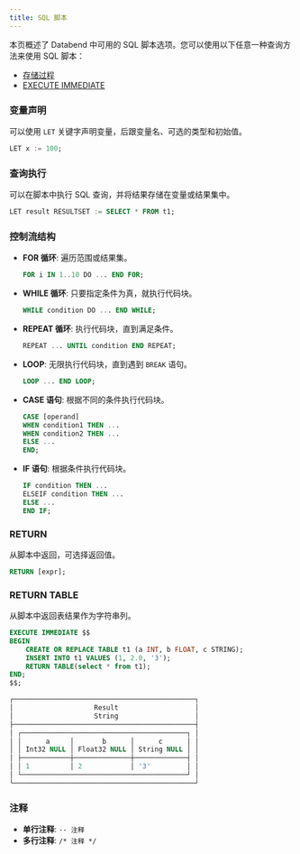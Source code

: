 ```yaml
---
title: SQL 脚本
---
```


本页概述了 Databend 中可用的 SQL 脚本选项。您可以使用以下任意一种查询方法来使用 SQL 脚本：

- [存储过程](/guides/query/stored-procedure)
- [EXECUTE IMMEDIATE](/sql/sql-commands/administration-cmds/execute-immediate)

### 变量声明

可以使用 `LET` 关键字声明变量，后跟变量名、可选的类型和初始值。

```sql title='示例:'
LET x := 100;
```

### 查询执行

可以在脚本中执行 SQL 查询，并将结果存储在变量或结果集中。

```sql title='示例:'
LET result RESULTSET := SELECT * FROM t1;
```

### 控制流结构

- **FOR 循环**: 遍历范围或结果集。

    ```sql title='示例:'
    FOR i IN 1..10 DO ... END FOR;
    ```

- **WHILE 循环**: 只要指定条件为真，就执行代码块。

    ```sql title='示例:'
    WHILE condition DO ... END WHILE;
    ```

- **REPEAT 循环**: 执行代码块，直到满足条件。

    ```sql title='示例:'
    REPEAT ... UNTIL condition END REPEAT;
    ```

- **LOOP**: 无限执行代码块，直到遇到 `BREAK` 语句。

    ```sql title='示例:'
    LOOP ... END LOOP;
    ```

- **CASE 语句**: 根据不同的条件执行代码块。

    ```sql title='示例:'
    CASE [operand]
    WHEN condition1 THEN ...
    WHEN condition2 THEN ...
    ELSE ...
    END;
    ```

- **IF 语句**: 根据条件执行代码块。

    ```sql title='示例:'
    IF condition THEN ...
    ELSEIF condition THEN ...
    ELSE ...
    END IF;
    ```

### RETURN

从脚本中返回，可选择返回值。

```sql title='示例:'
RETURN [expr];
```

### RETURN TABLE

从脚本中返回表结果作为字符串列。

```sql title='示例:'
EXECUTE IMMEDIATE $$
BEGIN
    CREATE OR REPLACE TABLE t1 (a INT, b FLOAT, c STRING);
    INSERT INTO t1 VALUES (1, 2.0, '3');
    RETURN TABLE(select * from t1);
END;
$$;

┌─────────────────────────────────────────────┐
│                    Result                   │
│                    String                   │
├─────────────────────────────────────────────┤
│ ┌─────────────────────────────────────────┐ │
│ │      a     │       b      │      c      │ │
│ │ Int32 NULL │ Float32 NULL │ String NULL │ │
│ ├────────────┼──────────────┼─────────────┤ │
│ │ 1          │ 2            │ '3'         │ │
│ └─────────────────────────────────────────┘ │
└─────────────────────────────────────────────┘
```

### 注释

- **单行注释**: `-- 注释`
- **多行注释**: `/* 注释 */`